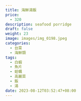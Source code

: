 ```yaml
---
title: 海鮮湯飯
price:
  - 320
description: seafood porridge
draft: false
weight: 23
image: images/img_0198.jpeg
categories:
  - 台菜
  - 海鮮類
tags:
  - 白蝦
  - 魚片
  - 蛤蠣
  - 高麗菜
  - 飯
  - 湯
date: 2023-08-12T03:52:47+08:00
---
```



